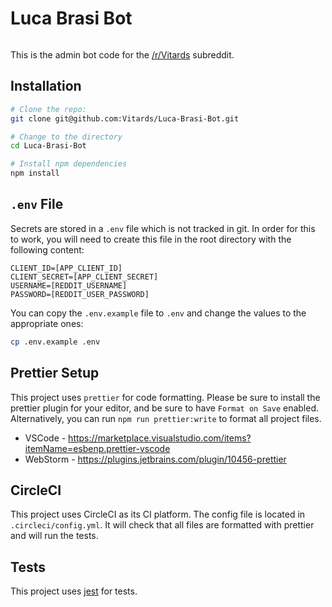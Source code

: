 # Luca Brasi Bot

[![<Vitards>](https://circleci.com/gh/Vitards/Luca-Brasi-Bot.svg?style=svg)](https://app.circleci.com/pipelines/github/Vitards/Luca-Brasi-Bot)

This is the admin bot code for the [/r/Vitards](https://reddit.com/r/vitards) subreddit.

## Installation

```bash
# Clone the repo:
git clone git@github.com:Vitards/Luca-Brasi-Bot.git

# Change to the directory
cd Luca-Brasi-Bot

# Install npm dependencies
npm install
```

## `.env` File

Secrets are stored in a `.env` file which is not tracked in git. In order for this to work, you will need to create this file in the root directory with the following content:

```
CLIENT_ID=[APP_CLIENT_ID]
CLIENT_SECRET=[APP_CLIENT_SECRET]
USERNAME=[REDDIT_USERNAME]
PASSWORD=[REDDIT_USER_PASSWORD]
```

You can copy the `.env.example` file to `.env` and change the values to the appropriate ones:

```bash
cp .env.example .env
```

## Prettier Setup

This project uses `prettier` for code formatting. Please be sure to install the prettier plugin for your editor, and be sure to have `Format on Save` enabled. Alternatively, you can run `npm run prettier:write` to format all project files.

- VSCode - https://marketplace.visualstudio.com/items?itemName=esbenp.prettier-vscode
- WebStorm - https://plugins.jetbrains.com/plugin/10456-prettier

## CircleCI

This project uses CircleCI as its CI platform. The config file is located in `.circleci/config.yml`. It will check that all files are formatted with prettier and will run the tests.

## Tests

This project uses [jest](https://jestjs.io/) for tests.
